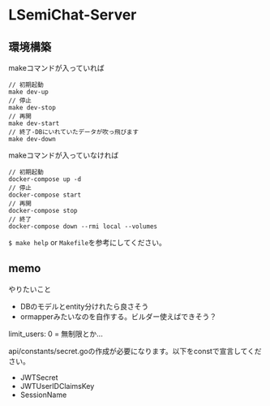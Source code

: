 # LSemiChat-Server

## 環境構築
makeコマンドが入っていれば

```
// 初期起動
make dev-up
// 停止
make dev-stop
// 再開
make dev-start
// 終了-DBにいれていたデータが吹っ飛びます
make dev-down
```

makeコマンドが入っていなければ

```
// 初期起動
docker-compose up -d
// 停止
docker-compose start
// 再開
docker-compose stop
// 終了
docker-compose down --rmi local --volumes
```

`$ make help` or `Makefile`を参考にしてください。

## memo
やりたいこと
- DBのモデルとentity分けれたら良さそう
- ormapperみたいなのを自作する。ビルダー使えばできそう？

limit_users: 0 = 無制限とか...

api/constants/secret.goの作成が必要になります。以下をconstで宣言してください。
- JWTSecret
- JWTUserIDClaimsKey
- SessionName
